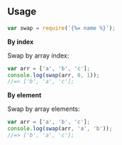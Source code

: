 ## Usage

```js
var swap = require('{%= name %}');
```

**By index**

Swap by array index:

```js
var arr = ['a', 'b', 'c'];
console.log(swap(arr, 0, 1));
//=> ['b', 'a', 'c'];
```

**By element**

Swap by array elements:

```js
var arr = ['a', 'b', 'c'];
console.log(swap(arr, 'a', 'b'));
//=> ['b', 'a', 'c'];
```
